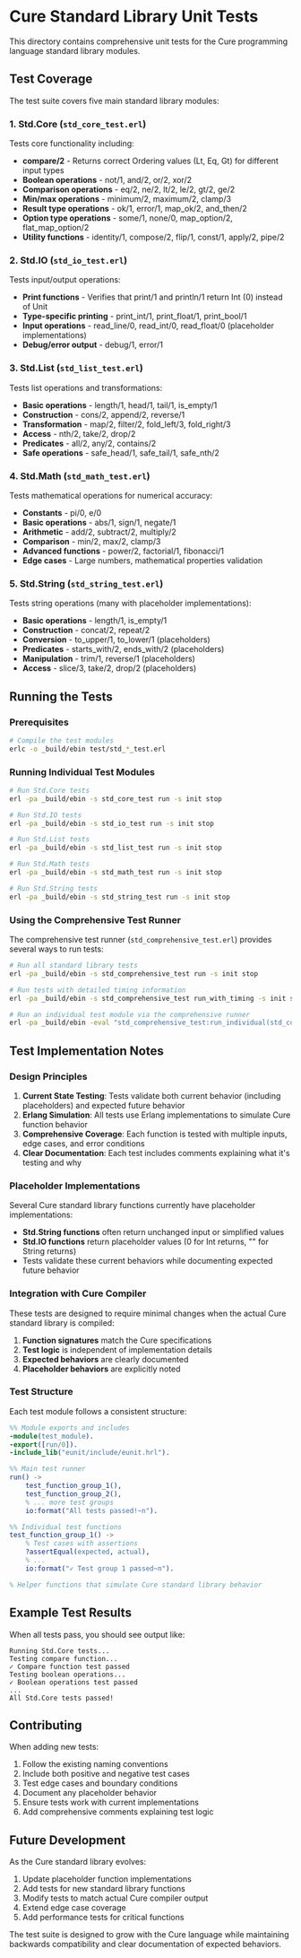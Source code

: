 # Cure Standard Library Unit Tests

This directory contains comprehensive unit tests for the Cure programming language standard library modules.

## Test Coverage

The test suite covers five main standard library modules:

### 1. **Std.Core** (`std_core_test.erl`)
Tests core functionality including:
- **compare/2** - Returns correct Ordering values (Lt, Eq, Gt) for different input types
- **Boolean operations** - not/1, and/2, or/2, xor/2
- **Comparison operations** - eq/2, ne/2, lt/2, le/2, gt/2, ge/2
- **Min/max operations** - minimum/2, maximum/2, clamp/3
- **Result type operations** - ok/1, error/1, map_ok/2, and_then/2
- **Option type operations** - some/1, none/0, map_option/2, flat_map_option/2
- **Utility functions** - identity/1, compose/2, flip/1, const/1, apply/2, pipe/2

### 2. **Std.IO** (`std_io_test.erl`)
Tests input/output operations:
- **Print functions** - Verifies that print/1 and println/1 return Int (0) instead of Unit
- **Type-specific printing** - print_int/1, print_float/1, print_bool/1
- **Input operations** - read_line/0, read_int/0, read_float/0 (placeholder implementations)
- **Debug/error output** - debug/1, error/1

### 3. **Std.List** (`std_list_test.erl`)
Tests list operations and transformations:
- **Basic operations** - length/1, head/1, tail/1, is_empty/1
- **Construction** - cons/2, append/2, reverse/1
- **Transformation** - map/2, filter/2, fold_left/3, fold_right/3
- **Access** - nth/2, take/2, drop/2
- **Predicates** - all/2, any/2, contains/2
- **Safe operations** - safe_head/1, safe_tail/1, safe_nth/2

### 4. **Std.Math** (`std_math_test.erl`)
Tests mathematical operations for numerical accuracy:
- **Constants** - pi/0, e/0
- **Basic operations** - abs/1, sign/1, negate/1
- **Arithmetic** - add/2, subtract/2, multiply/2
- **Comparison** - min/2, max/2, clamp/3
- **Advanced functions** - power/2, factorial/1, fibonacci/1
- **Edge cases** - Large numbers, mathematical properties validation

### 5. **Std.String** (`std_string_test.erl`)
Tests string operations (many with placeholder implementations):
- **Basic operations** - length/1, is_empty/1
- **Construction** - concat/2, repeat/2
- **Conversion** - to_upper/1, to_lower/1 (placeholders)
- **Predicates** - starts_with/2, ends_with/2 (placeholders)
- **Manipulation** - trim/1, reverse/1 (placeholders)
- **Access** - slice/3, take/2, drop/2 (placeholders)

## Running the Tests

### Prerequisites

```bash
# Compile the test modules
erlc -o _build/ebin test/std_*_test.erl
```

### Running Individual Test Modules

```bash
# Run Std.Core tests
erl -pa _build/ebin -s std_core_test run -s init stop

# Run Std.IO tests
erl -pa _build/ebin -s std_io_test run -s init stop

# Run Std.List tests
erl -pa _build/ebin -s std_list_test run -s init stop

# Run Std.Math tests
erl -pa _build/ebin -s std_math_test run -s init stop

# Run Std.String tests
erl -pa _build/ebin -s std_string_test run -s init stop
```

### Using the Comprehensive Test Runner

The comprehensive test runner (`std_comprehensive_test.erl`) provides several ways to run tests:

```bash
# Run all standard library tests
erl -pa _build/ebin -s std_comprehensive_test run -s init stop

# Run tests with detailed timing information
erl -pa _build/ebin -s std_comprehensive_test run_with_timing -s init stop

# Run an individual test module via the comprehensive runner
erl -pa _build/ebin -eval "std_comprehensive_test:run_individual(std_core_test)." -s init stop
```

## Test Implementation Notes

### Design Principles

1. **Current State Testing**: Tests validate both current behavior (including placeholders) and expected future behavior
2. **Erlang Simulation**: All tests use Erlang implementations to simulate Cure function behavior
3. **Comprehensive Coverage**: Each function is tested with multiple inputs, edge cases, and error conditions
4. **Clear Documentation**: Each test includes comments explaining what it's testing and why

### Placeholder Implementations

Several Cure standard library functions currently have placeholder implementations:

- **Std.String functions** often return unchanged input or simplified values
- **Std.IO functions** return placeholder values (0 for Int returns, "" for String returns)
- Tests validate these current behaviors while documenting expected future behavior

### Integration with Cure Compiler

These tests are designed to require minimal changes when the actual Cure standard library is compiled:

1. **Function signatures** match the Cure specifications
2. **Test logic** is independent of implementation details
3. **Expected behaviors** are clearly documented
4. **Placeholder behaviors** are explicitly noted

### Test Structure

Each test module follows a consistent structure:

```erlang
%% Module exports and includes
-module(test_module).
-export([run/0]).
-include_lib("eunit/include/eunit.hrl").

%% Main test runner
run() ->
    test_function_group_1(),
    test_function_group_2(),
    % ... more test groups
    io:format("All tests passed!~n").

%% Individual test functions
test_function_group_1() ->
    % Test cases with assertions
    ?assertEqual(expected, actual),
    % ...
    io:format("✓ Test group 1 passed~n").

% Helper functions that simulate Cure standard library behavior
```

## Example Test Results

When all tests pass, you should see output like:

```
Running Std.Core tests...
Testing compare function...
✓ Compare function test passed
Testing boolean operations...
✓ Boolean operations test passed
...
All Std.Core tests passed!
```

## Contributing

When adding new tests:

1. Follow the existing naming conventions
2. Include both positive and negative test cases
3. Test edge cases and boundary conditions
4. Document any placeholder behavior
5. Ensure tests work with current implementations
6. Add comprehensive comments explaining test logic

## Future Development

As the Cure standard library evolves:

1. Update placeholder function implementations
2. Add tests for new standard library functions
3. Modify tests to match actual Cure compiler output
4. Extend edge case coverage
5. Add performance tests for critical functions

The test suite is designed to grow with the Cure language while maintaining backwards compatibility and clear documentation of expected behaviors.